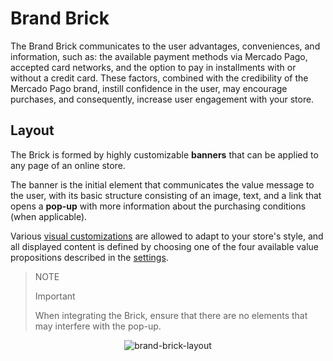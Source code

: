# Brand Brick 

The Brand Brick communicates to the user advantages, conveniences, and information, such as: the available payment methods via Mercado Pago, accepted card networks, and the option to pay in installments with or without a credit card. These factors, combined with the credibility of the Mercado Pago brand, instill confidence in the user, may encourage purchases, and consequently, increase user engagement with your store.

## Layout 

The Brick is formed by highly customizable **banners** that can be applied to any page of an online store. 

The banner is the initial element that communicates the value message to the user, with its basic structure consisting of an image, text, and a link that opens a **pop-up** with more information about the purchasing conditions (when applicable).

Various [visual customizations](/developers/en/docs/checkout-bricks/brand-brick/visual-customizations) are allowed to adapt to your store's style, and all displayed content is defined by choosing one of the four available value propositions described in the [settings](/developers/en/docs/checkout-bricks/brand-brick/settings/default-rendering).

> NOTE
> 
> Important
> 
> When integrating the Brick, ensure that there are no elements that may interfere with the pop-up.

<center>

![brand-brick-layout](checkout-bricks/brand-brick-layout.gif)

</center>